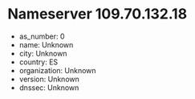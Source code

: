 # Nameserver 109.70.132.18

* as_number: 0
* name: Unknown
* city: Unknown
* country: ES
* organization: Unknown
* version: Unknown
* dnssec: Unknown
